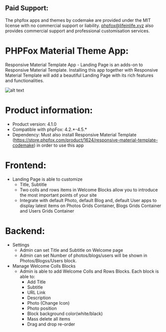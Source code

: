<h2>Paid Support:</h2>       
<p>The phpfox apps and themes by codemake are provided under the MIT license with no commercial support or liability. 
<a href="mailto:phpfox@lifeinlife.xyz">phpfox@lifeinlife.xyz</a> also provides commercial support and professional customisation services.</p>

<h1>PHPFox Material Theme App:</h1>

Responsive Material Template App - Landing Page is an adds-on to Responsive Material Template. Installing this app together with Responsive Material Template will add a beautiful Landing Page with its rich features and functionalities.

![alt text](https://d2h79mkp7etn4r.cloudfront.net/screenshots/2016/11/01ed9dac0a3fe0f528b34eb7d75a99aa.png)

<h1>Product information:</h1>
<ul>
 	<li>Product version: 4.1.0</li>
 	<li>Compatible with phpFox: 4.2.*-4.5.*</li>
 	<li>Dependency: Must also install Responsive Material Template (<a href="https://store.phpfox.com/product/1624/responsive-material-template-codemake">https://store.phpfox.com/product/1624/responsive-material-template-codemake</a>) in order to use this app</li>
</ul>
<h1>Frontend:</h1>
<ul>
 	<li>Landing Page is able to customize
<ul>
 	<li>Title, Subtitle</li>
 	<li>Two colls and rows items in Welcome Blocks allow you to introduce the most important points of your site</li>
 	<li>Integrate with default Photo, default Blog and, default User apps to display latest items on Photos Grids Container, Blogs Grids Container and Users Grids Container</li>
</ul>
</li>
</ul>
<h1>Backend:</h1>
<ul>
 	<li>Settings
<ul>
 	<li>Admin can set Title and Subtitle on Welcome page</li>
 	<li>Admin can set Number of photos/blogs/users will be shown in Photos/Blogss/Users block.</li>
</ul>
</li>
 	<li>Manage Welcome Colls Blocks
<ul>
 	<li>Admin is able to add Welcome Colls and Rows Blocks. Each block is able to:
<ul>
 	<li>Add Title</li>
 	<li>Subtitle</li>
 	<li>URL Link</li>
 	<li>Description</li>
 	<li>Photo (Change Icon)</li>
 	<li>Photo position</li>
 	<li>Block background color(white/black)</li>
 	<li>Mass delete all items</li>
 	<li>Drag and drop re-order</li>
</ul>
</li>
</ul>
</li>
</ul>
